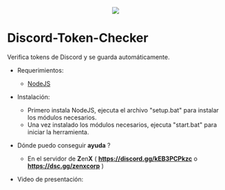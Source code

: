 <div align="center">
  <img  src="https://i.ibb.co/MMMT0wK/discord-token-checker.png">
</div>

# Discord-Token-Checker
Verifica tokens de Discord y se guarda automáticamente.
- Requerimientos:
  - [NodeJS](https://nodejs.org/)
  
- Instalación:
  - Primero instala NodeJS, ejecuta el archivo "setup.bat" para instalar los módulos necesarios.
  - Una vez instalado los módulos necesarios, ejecuta "start.bat" para iniciar la herramienta.
- Dónde puedo conseguir **ayuda** ?
  - En el servidor de **Z**en**X** ( **https://discord.gg/kEB3PCPkzc** o **https://dsc.gg/zenxcorp** )
- Video de presentación: 
